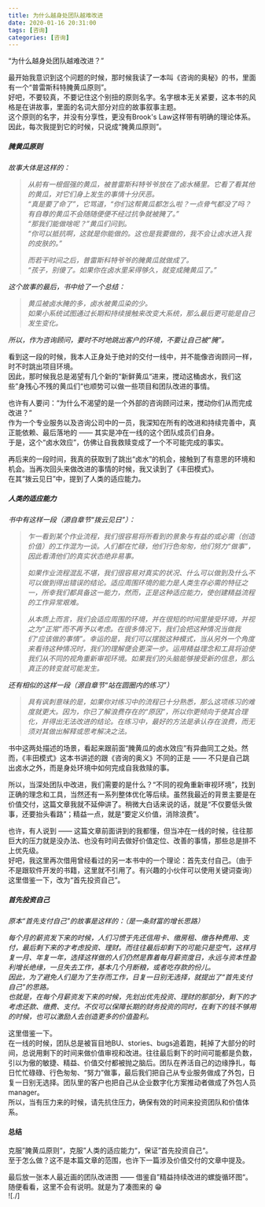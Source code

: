 ```yaml
---
title: 为什么越身处团队越难改进  
date: 2020-01-16 20:31:00  
tags: [咨询]   
categories: [咨询]  
---
```


“为什么越身处团队越难改进？”  

最开始我意识到这个问题的时候，那时候我读了一本叫《咨询的奥秘》的书，里面有一个“普雷斯科特腌黄瓜原则”。  
好吧，不要较真，不要记住这个别扭的原则名字。名字根本无关紧要，这本书的风格是在讲故事，里面的名词大部分对应的故事叙事主题。  
这个原则的名字，并没有分享性，更没有Brook's Law这样带有明确的理论体系。  
因此，每次我提到它的时候，只说成“腌黄瓜原则”。  

##### 腌黄瓜原则
_故事大体是这样的：_  
> _从前有一根倔强的黄瓜，被普雷斯科特爷爷放在了卤水桶里。它看了看其他的黄瓜，对它们身上发生的事情十分厌恶。_  
_“真是要了命了”，它骂道，“你们这帮黄瓜都怎么啦？一点骨气都没了吗？有自尊的黄瓜不会随随便便不经过抗争就被腌了。”_  
_“那我们能做啥呢？”黄瓜们问到。_  
_“你可以抵抗啊，这就是你能做的。这也是我要做的，我不会让卤水进入我的皮肤的。”_  
>
> _而若干时间之后，普雷斯科特爷爷的腌黄瓜就做成了。_  
> _“孩子，别傻了。如果你在卤水里呆得够久，就变成腌黄瓜了。”_  

_这个故事的最后，书中给了一个总结：_  
> _黄瓜被卤水腌的多，卤水被黄瓜染的少。_  
> _如果小系统试图通过长期和持续接触来改变大系统，那么最后更可能是自己发生变化。_  

_所以，作为咨询顾问，要时不时地跳出客户的环境，不要让自己被“腌”。_  

看到这一段的时候，我本人正身处于绝对的交付一线中，并不能像咨询顾问一样，时不时跳出项目环境。  
因此，那时候我总是渴望有几个新的“新鲜黄瓜“进来，搅动这桶卤水，我们这些”身残心不残的黄瓜们“也顺势可以做一些项目和团队改进的事情。  

也许有人要问：“为什么不渴望的是一个外部的咨询顾问过来，搅动你们从而完成改进？”  
作为一个专业服务以及咨询公司中的一员，我深知在所有的改进和持续完善中，真正能依赖、最后落地的 —— 其实是冲在一线的这个团队成员们自身。  
于是，这个“卤水效应”，仿佛让自我救赎变成了一个不可能完成的事实。  

再后来的一段时间，我真的获取到了跳出“卤水”的机会，接触到了有意思的环境和机会。当再次回头来做改进的事情的时候，我又读到了《丰田模式》。  
在其“拨云见日”中，提到了人类的适应能力。  
##### 人类的适应能力 
_书中有这样一段（源自章节“拨云见日”）：_  
> _乍一看到某个作业流程，我们很容易将所看到的景象与有益的或必需（创造价值）的工作混为一谈。人们都在忙碌，他们行色匆匆，他们努力“做事”，因此看清他们的真实状态绝非易事。_  
> 
> _如果作业流程混乱不堪，我们很容易对真实的状况、什么可以做到及什么不可以做到得出错误的结论。适应周围环境的能力是人类生存必需的特征之一，所幸我们都具备这一能力，然而，正是这种适应能力，使创建精益流程的工作异常艰难。_  
> 
> _从本质上而言，我们会适应周围的环境，并在很短的时间里接受环境，并视之为“正常”而不再予以考虑。在很多情况下，我们会把这种情况当做我们“应该做的事情”。幸运的是，我们可以摆脱这种模式，当从另外一个角度来看待这种情况时，我们的理解便会更深一步。运用精益理念和工具将迫使我们从不同的视角重新审视环境。如果我们的头脑能够接受新的信息，那么真正的转变就可能发生。_  

_还有相似的这样一段（源自章节“站在圆圈内的练习”）_  
> _具有讽刺意味的是，如果你对练习中的流程已十分熟悉，那么这项练习的难度就更大。因为，你已了解浪费存在的“原因”，所以你更倾向于使其合理化，并得出无法改进的结论。在练习中，最好的方法是承认存在浪费，而无须对其做出解释或思考解决之法。_  

书中这两处描述的场景，看起来跟前面“腌黄瓜的卤水效应”有异曲同工之处。然而，《丰田模式》这本书讲述的跟《咨询的奥义》不同的正是 —— 不只是自己跳出卤水之外，而是身处环境中如何完成自我救赎的事。  

所以，当深处团队中改进，我们需要的是什么？“不同的视角重新审视环境”，找到正确的理念和工具，当然还有一系列整体优化等后续。虽然我最近的背景主要是在价值交付，这篇文章我就不延伸讲了。稍微大白话来说的话，就是“不仅要低头做事，还要抬头看路”；精益一点，就是“要定义价值，消除浪费”。  

也许，有人说到 —— 这篇文章前面讲到的我都懂，但当冲在一线的时候，往往那巨大的压力就是没办法、也没有时间去做好价值定位、改善的事情，那些总是排不上优先级。  
好吧，我这里再次借用曾经看过的另一本书中的一个理论：首先支付自己。（由于不是跟软件开发的书籍，这里就不引用了。有兴趣的小伙伴可以使用关键词查询）  
这里借鉴一下，改为“首先投资自己”。  

##### 首先投资自己
_原本“首先支付自己”的故事是这样的：（是一条财富的增长思路）_  

_每个月的薪资发下来的时候，人们习惯于先还信用卡、缴房租、缴各种费用、支付，最后剩下来的才考虑投资、理财。而往往最后却剩下的可能只是空气，这样月复一月、年复一年，选择这样做的人们仍然是靠着每月薪资度日，永远与资本性盈利增长绝缘，一旦失去工作，基本几个月断粮，或者吃存款的份儿。  
因此，为了避免人们是为了生存而工作，日复一日别无选择，就提出了“首先支付自己”的思路。  
也就是，在每个月薪资发下来的时候，先划出优先投资、理财的那部分，剩下的才考虑还款、缴费、支付。不仅可以保障长期的财务投资的同时，在剩下的钱不够用的时候，也可以激励人去创造更多的价值盈利。_  

这里借鉴一下。  
在一线的时候，团队总是被盲目地BU、stories、bugs追着跑，耗掉了大部分的时间，总说用剩下的时间来做价值审视和改进。往往最后剩下的时间可能都是负数，引以为傲的敏捷、精益、价值交付都被抛之脑后。团队在养活自己的边缘挣扎，每日忙忙碌碌、行色匆匆、“努力”做事，最后我们把自己从专业服务做成了外包，日复一日别无选择。团队里的客户也把自己从企业数字化方案推动者做成了外包人员manager。  
所以，当有压力来的时候，请先抗住压力，确保有效的时间来投资团队和价值体系。  

#### 总结
克服”腌黄瓜原则“，克服”人类的适应能力“，保证”首先投资自己“。  
至于怎么做？这不是本篇文章的范围，也许下一篇涉及价值交付的文章中提及。  

最后放一张本人最近画的团队改进图 —— 借鉴自”精益持续改进的螺旋循环图“。  
随便看看，这里不会有说明。就是为了凑图来的 😁  
![./]